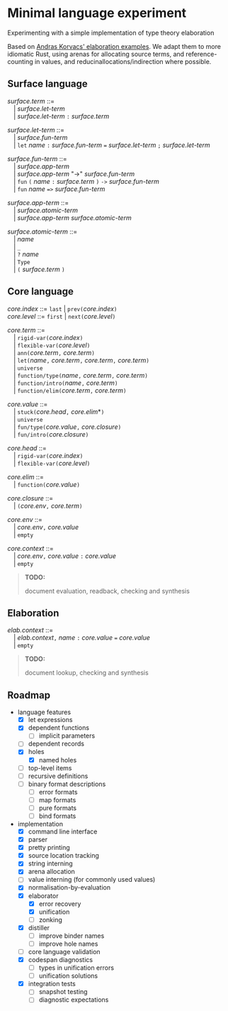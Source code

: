 # Minimal language experiment

Experimenting with a simple implementation of type theory elaboration

Based on [Andras Korvacs' elaboration examples][elaboration-zoo]. We adapt them
to more idiomatic Rust, using arenas for allocating source terms, and
reference-counting in values, and reducinallocations/indirection where possible.

[elaboration-zoo]: https://github.com/AndrasKovacs/elaboration-zoo/

## Surface language

_surface.term_ ::=\
&emsp;| _surface.let-term_\
&emsp;| _surface.let-term_ `:` _surface.term_

_surface.let-term_ ::=\
&emsp;| _surface.fun-term_\
&emsp;| `let` _name_ `:` _surface.fun-term_ `=` _surface.let-term_ `;` _surface.let-term_

_surface.fun-term_ ::=\
&emsp;| _surface.app-term_\
&emsp;| _surface.app-term_ "->" _surface.fun-term_\
&emsp;| `fun` `(` _name_ `:` _surface.term_ `)` `->` _surface.fun-term_\
&emsp;| `fun` _name_ `=>` _surface.fun-term_

_surface.app-term_ ::=\
&emsp;| _surface.atomic-term_\
&emsp;| _surface.app-term_ _surface.atomic-term_

_surface.atomic-term_ ::=\
&emsp;| _name_\
&emsp;| `_`\
&emsp;| `?` _name_\
&emsp;| `Type`\
&emsp;| `(` _surface.term_ `)`

## Core language

_core.index_ ::= `last` | `prev(`_core.index_`)`\
_core.level_ ::= `first` | `next(`_core.level_`)`

_core.term_ ::=\
&emsp;| `rigid-var(`_core.index_`)`\
&emsp;| `flexible-var(`_core.level_`)`\
&emsp;| `ann(`_core.term_`,` _core.term_`)`\
&emsp;| `let(`_name_`,` _core.term_`,` _core.term_`,` _core.term_`)`\
&emsp;| `universe`\
&emsp;| `function/type(`_name_`,` _core.term_`,` _core.term_`)`\
&emsp;| `function/intro(`_name_`,` _core.term_`)`\
&emsp;| `function/elim(`_core.term_`,` _core.term_`)`

_core.value_ ::=\
&emsp;| `stuck(`_core.head_`,` _core.elim_*`)`\
&emsp;| `universe`\
&emsp;| `fun/type(`_core.value_`,` _core.closure_`)`\
&emsp;| `fun/intro(`_core.closure_`)`

_core.head_ ::=\
&emsp;| `rigid-var(`_core.index_`)`\
&emsp;| `flexible-var(`_core.level_`)`

_core.elim_ ::=\
&emsp;| `function(`_core.value_`)`

_core.closure_ ::=\
&emsp;| `(`_core.env_`,` _core.term_`)`

_core.env_ ::=\
&emsp;| _core.env_`,` _core.value_\
&emsp;| `empty`

_core.context_ ::=\
&emsp;| _core.env_`,` _core.value_ `:` _core.value_\
&emsp;| `empty`

> **TODO:**
>
> document evaluation, readback, checking and synthesis

## Elaboration

_elab.context_ ::=\
&emsp;| _elab.context_`,` _name_ `:` _core.value_ `=` _core.value_\
&emsp;| `empty`

> **TODO:**
>
> document lookup, checking and synthesis

## Roadmap

- language features
  - [x] let expressions
  - [x] dependent functions
    - [ ] implicit parameters
  - [ ] dependent records
  - [x] holes
    - [x] named holes
  - [ ] top-level items
  - [ ] recursive definitions
  - [ ] binary format descriptions
    - [ ] error formats
    - [ ] map formats
    - [ ] pure formats
    - [ ] bind formats
- implementation
  - [x] command line interface
  - [x] parser
  - [x] pretty printing
  - [x] source location tracking
  - [x] string interning
  - [x] arena allocation
  - [ ] value interning (for commonly used values)
  - [x] normalisation-by-evaluation
  - [x] elaborator
    - [x] error recovery
    - [x] unification
    - [ ] zonking
  - [x] distiller
    - [ ] improve binder names
    - [ ] improve hole names
  - [ ] core language validation
  - [x] codespan diagnostics
    - [ ] types in unification errors
    - [ ] unification solutions
  - [x] integration tests
    - [ ] snapshot testing
    - [ ] diagnostic expectations
